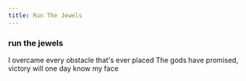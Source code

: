 ```yaml
---
title: Run The Jewels
---
```


### run the jewels

I overcame every obstacle that's ever placed
The gods have promised, victory will one day know my face
